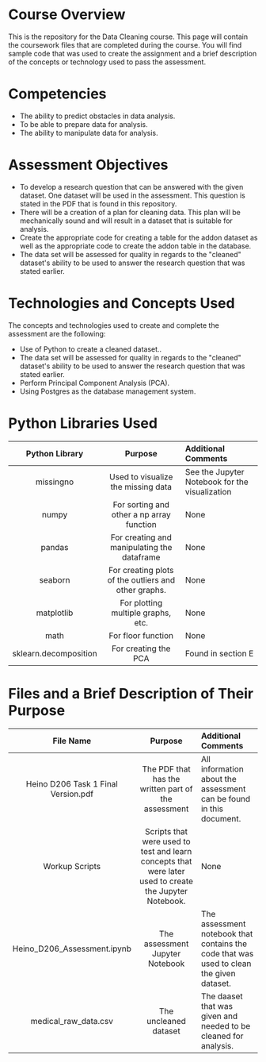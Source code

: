 

# Course Overview

This is the repository for the Data Cleaning course. This page will contain the coursework files that are completed during the course.  You will find sample code that was used to create the assignment and a brief description of the concepts or technology used to pass the assessment. 

# Competencies
- The ability to predict obstacles in data analysis.
- To be able to prepare data for analysis.
- The ability to manipulate data for analysis.

# Assessment Objectives
- To develop a research question that can be answered with the given dataset.  One dataset will be used in the assessment.  This question is stated in the PDF that is found in this repository.
- There will be a creation of a plan for cleaning data. This plan will be mechanically sound and will result in a dataset that is suitable for analysis.
- Create the appropriate code for creating a table for the addon dataset as well as the appropriate code to create the addon table in the database.
- The data set will be assessed for quality in regards to the "cleaned" dataset's ability to be used to answer the research question that was stated earlier.

# Technologies and Concepts Used
The concepts and technologies used to create and complete the assessment are the following:
- Use of Python to create a cleaned dataset..
- The data set will be assessed for quality in regards to the "cleaned" dataset's ability to be used to answer the research question that was stated earlier.
- Perform Principal Component Analysis (PCA).
- Using Postgres as the database management system.

# Python Libraries Used
|**Python Library**|**Purpose**|**Additional Comments**|
|:-----:|:-----:|:-----|
|missingno|Used to visualize the missing data| See the Jupyter Notebook for the visualization | None |
|numpy | For sorting and other a np array function |None|
|pandas |  For creating and manipulating the dataframe |None|
|seaborn | For creating plots of the outliers and other graphs. | None|
|matplotlib | For plotting multiple graphs, etc. | None |
| math |  For floor function| None|
| sklearn.decomposition |  For creating the PCA | Found in section E|

# Files and a Brief Description of Their Purpose

|**File Name**|**Purpose**|**Additional Comments**|
|:-----:|:-----:|:-----|
| Heino D206 Task 1 Final Version.pdf | The PDF that has the written part of the assessment | All information about the  assessment can be found in this document. |
|Workup Scripts| Scripts that were used to test and learn concepts that were later used to create the Jupyter Notebook.| None |
|Heino_D206_Assessment.ipynb| The assessment Jupyter Notebook|The assessment notebook that contains the code that was used to clean the given dataset.|
|medical_raw_data.csv| The uncleaned dataset | The daaset that was given and needed to be cleaned for analysis. |
